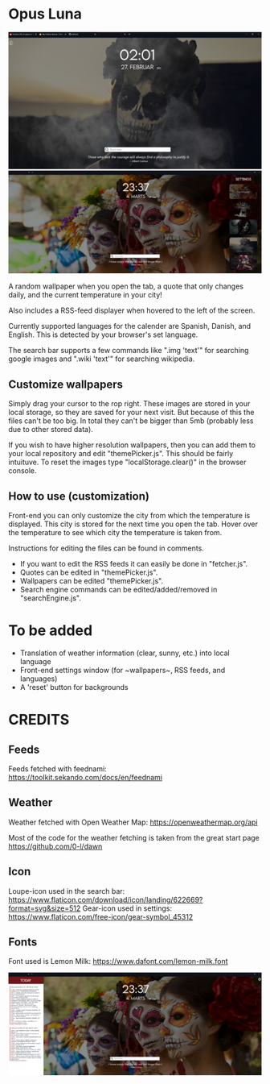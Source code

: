# Opus Luna

![alt text](https://github.com/Restitutor-Orbis/Opus-Luna/blob/main/showcases/showcase1.png?raw=true)
![alt text](https://github.com/Restitutor-Orbis/Opus-Luna/blob/main/showcases/showcase2.png?raw=true)

A random wallpaper when you open the tab, a quote that only changes daily, and the current temperature in your city!

Also includes a RSS-feed displayer when hovered to the left of the screen.

Currently supported languages for the calender are Spanish, Danish, and English. This is detected by your browser's set language.

The search bar supports a few commands like ".img 'text'" for searching google images and ".wiki 'text'" for searching wikipedia.
 
 ## Customize wallpapers
 Simply drag your cursor to the rop right. These images are stored in your local storage, so they are saved for your next visit.
 But because of this the files can't be too big. In total they can't be bigger than 5mb (probably less due to other stored data).
 
 If you wish to have higher resolution wallpapers, then you can add them to your local repository and edit "themePicker.js". This should be fairly intuituve.
 To reset the images type "localStorage.clear()" in the browser console.
 
## How to use (customization)
Front-end you can only customize the city from which the temperature is displayed. This city is stored for the next time you open the tab. 
Hover over the temperature to see which city the temperature is taken from.

Instructions for editing the files can be found in comments.
- If you want to edit the RSS feeds it can easily be done in "fetcher.js".
- Quotes can be edited in "themePicker.js".
- Wallpapers can be edited "themePicker.js".
- Search engine commands can be edited/added/removed in "searchEngine.js".  
# To be added

- Translation of weather information (clear, sunny, etc.) into local language
- Front-end settings window (for ~wallpapers~, RSS feeds, and languages)
- A 'reset' button for backgrounds

# CREDITS

## Feeds
Feeds fetched with feednami: https://toolkit.sekando.com/docs/en/feednami

## Weather
Weather fetched with Open Weather Map: https://openweathermap.org/api

Most of the code for the weather fetching is taken from the great start page https://github.com/0-l/dawn

## Icon

Loupe-icon used in the search bar: https://www.flaticon.com/download/icon/landing/622669?format=svg&size=512
Gear-icon used in settings: https://www.flaticon.com/free-icon/gear-symbol_45312

## Fonts
Font used is Lemon Milk: https://www.dafont.com/lemon-milk.font

![alt text](https://github.com/Restitutor-Orbis/Opus-Luna/blob/main/showcases/showcase3.png?raw=true)
 
